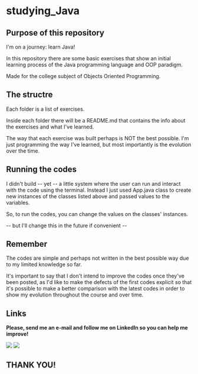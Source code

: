 # studying_Java

## Purpose of this repository

I'm on a journey: learn Java!

In this repository there are some basic exercises that show an initial learning process of the Java programming language
and OOP paradigm.

Made for the college subject of Objects Oriented Programming.

## The structre

Each folder is a list of exercises.

Inside each folder there will be a README.md that contains the info about the exercises and what I've learned.

The way that each exercise was built perhaps is NOT the best possible. I'm just programming the way I've learned, but
most importantly is the evolution over the time.

## Running the codes

I didn't build -- yet -- a little system where the user can run and interact with the code using the terminal. 
Instead I just used App.java class to create new instances of the classes listed above and passed values to the variables.

So, to run the codes, you can change the values on the classes' instances.

-- but I'll change this in the future if convenient --

## Remember

The codes are simple and perhaps not written in the best possible way due to my limited knowledge so far.

It's important to say that I don't intend to improve the codes once they've been posted, as I'd like to make the defects of
the first codes explicit so that it's possible to make a better comparison with the latest codes in order to show my evolution
throughout the course and over time.

## Links

**Please, send me an e-mail and follow me on LinkedIn so you can help me improve!**

<div>
<a href="https://www.linkedin.com/in/lucas-cardoso-jabur" target="_blank"><img loading="lazy" src="https://img.shields.io/badge/-LinkedIn-%230077B5?style=for-the-badge&logo=linkedin&logoColor=white" target="_blank"></a>  
<a href = "mailto:lucascjabur02@gmail.com"><img loading="lazy" src="https://img.shields.io/badge/Gmail-D14836?style=for-the-badge&logo=gmail&logoColor=white" target="_blank"></a> 
</div>

## THANK YOU!

